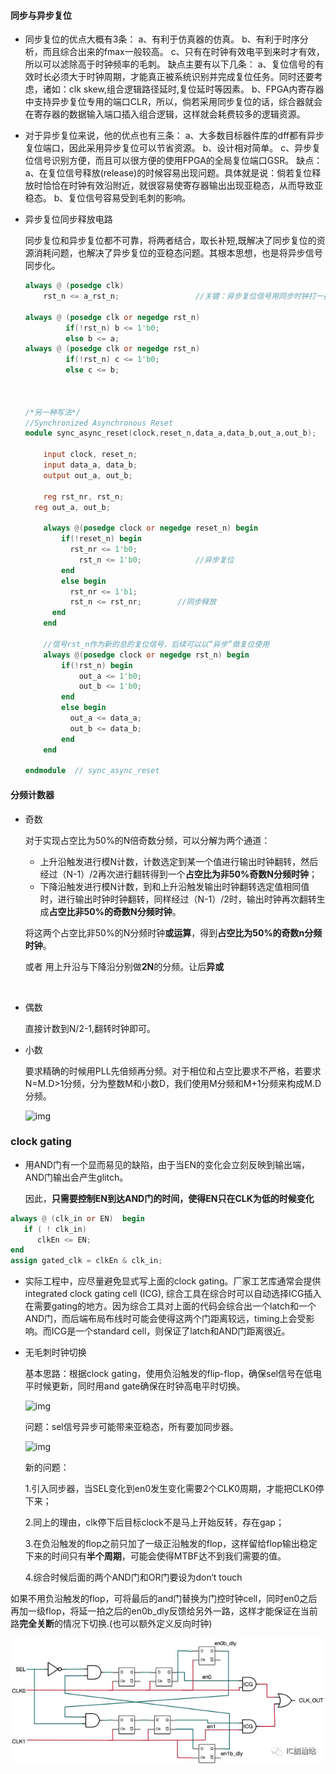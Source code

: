 #### 同步与异步复位 

- 同步复位的优点大概有3条：
      a、有利于仿真器的仿真。
      b、有利于时序分析，而且综合出来的fmax一般较高。
      c、只有在时钟有效电平到来时才有效，所以可以滤除高于时钟频率的毛刺。
      缺点主要有以下几条：
      a、复位信号的有效时长必须大于时钟周期，才能真正被系统识别并完成复位任务。同时还要考虑，诸如：clk skew,组合逻辑路径延时,复位延时等因素。
      b、FPGA内寄存器中支持异步复位专用的端口CLR，所以，倘若采用同步复位的话，综合器就会在寄存器的数据输入端口插入组合逻辑，这样就会耗费较多的逻辑资源。

- 对于异步复位来说，他的优点也有三条：
      a、大多数目标器件库的dff都有异步复位端口，因此采用异步复位可以节省资源。
      b、设计相对简单。
      c、异步复位信号识别方便，而且可以很方便的使用FPGA的全局复位端口GSR。
      缺点： 
      a、在复位信号释放(release)的时候容易出现问题。具体就是说：倘若复位释放时恰恰在时钟有效沿附近，就很容易使寄存器输出出现亚稳态，从而导致亚稳态。
      b、复位信号容易受到毛刺的影响。

- 异步复位同步释放电路

  同步复位和异步复位都不可靠，将两者结合，取长补短,既解决了同步复位的资源消耗问题，也解决了异步复位的亚稳态问题。其根本思想，也是将异步信号同步化。

  ```verilog
  always @ (posedge clk)
      rst_n <= a_rst_n;                 //关键：异步复位信号用同步时钟打一拍(也可以多拍)
  
  always @ (posedge clk or negedge rst_n)
           if(!rst_n) b <= 1'b0;
           else b <= a;
  always @ (posedge clk or negedge rst_n)
           if(!rst_n) c <= 1'b0;
           else c <= b;     
  
  
  
  /*另一种写法*/
  //Synchronized Asynchronous Reset
  module sync_async_reset(clock,reset_n,data_a,data_b,out_a,out_b);
   
      input clock, reset_n;   
      input data_a, data_b;
      output out_a, out_b;
   
      reg rst_nr, rst_n;
  	reg out_a, out_b;
   
      always @(posedge clock or negedge reset_n) begin
          if(!reset_n) begin
  			rst_nr <= 1'b0;
              rst_n <= 1'b0;			//异步复位
          end
          else begin
  			rst_nr <= 1'b1;
  			rst_n <= rst_nr;		//同步释放
  		end
      end
  	
      //信号rst_n作为新的总的复位信号，后续可以以“异步”做复位使用
      always @(posedge clock or negedge rst_n) begin
          if(!rst_n) begin
              out_a <= 1'b0;
              out_b <= 1'b0;
          end
          else begin
  			out_a <= data_a;
  			out_b <= data_b;
          end
      end
  	
  endmodule  // sync_async_reset
  ```

  

#### 分频计数器

- 奇数

  对于实现占空比为50%的N倍奇数分频，可以分解为两个通道：

  - 上升沿触发进行模N计数，计数选定到某一个值进行输出时钟翻转，然后经过（N-1）/2再次进行翻转得到一个**占空比为非50%奇数N分频时钟**；
  - 下降沿触发进行模N计数，到和上升沿触发输出时钟翻转选定值相同值时，进行输出时钟时钟翻转，同样经过（N-1）/2时，输出时钟再次翻转生成**占空比非50%的奇数N分频时钟**。

  将这两个占空比非50%的N分频时钟**或运算**，得到**占空比为50%的奇数n分频时钟**。

  

  

  或者 用上升沿与下降沿分别做**2N**的分频。让后**异或**


  ​        

  

- 偶数

  直接计数到N/2-1,翻转时钟即可。

  

  

- 小数

  要求精确的时候用PLL先倍频再分频。对于相位和占空比要求不严格，若要求N=M.D>1分频，分为整数M和小数D，我们使用M分频和M+1分频来构成M.D分频。

  ![img](C:\Users\APU\OneDrive\notes\pics\小数分频.png)

### clock gating

- 用AND门有一个显而易见的缺陷，由于当EN的变化会立刻反映到输出端，AND门输出会产生glitch。

  因此，**只需要控制EN到达AND门的时间，使得EN只在CLK为低的时候变化**

```verilog
always @ (clk_in or EN)  begin
   if ( ! clk_in) 
      clkEn <= EN;
end
assign gated_clk = clkEn & clk_in;
```

- 实际工程中，应尽量避免显式写上面的clock gating。厂家工艺库通常会提供integrated clock gating cell (ICG), 综合工具在综合时可以自动选择ICG插入在需要gating的地方。因为综合工具对上面的代码会综合出一个latch和一个AND门，而后端布局布线时可能会使得这两个门距离较远，timing上会受影响。而ICG是一个standard cell，则保证了latch和AND门距离很近。

- 无毛刺时钟切换 

  基本思路：根据clock gating，使用负沿触发的flip-flop，确保sel信号在低电平时候更新，同时用and gate确保在时钟高电平时切换。

  ![img](C:\Users\APU\OneDrive\notes\pics\641-1605522451350.jpg)

  问题：sel信号异步可能带来亚稳态，所有要加同步器。

  ![img](C:\Users\APU\OneDrive\notes\pics\640.jpg)

  新的问题：

  1.引入同步器，当SEL变化到en0发生变化需要2个CLK0周期，才能把CLK0停下来；

  2.同上的理由，clk停下后目标clock不是马上开始反转，存在gap；

  3.在负沿触发的flop之前只加了一级正沿触发的flop，这样留给flop输出稳定下来的时间只有**半个周期**，可能会使得MTBF达不到我们需要的值。

  4.综合时候后面的两个AND门和OR门要设为don‘t touch

​	如果不用负沿触发的flop，可将最后的and门替换为门控时钟cell，同时en0之后再加一级flop，将延一拍之后的en0b_dly反馈给另外一路，这样才能保证在当前路**完全关断**的情况下切换.(也可以额外定义反向时钟)

![img](pics/642.jpg)